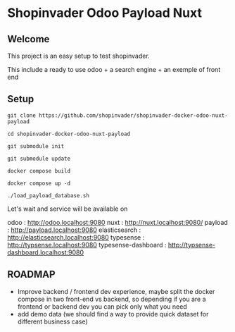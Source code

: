 # Shopinvader Odoo Payload Nuxt


## Welcome

This project is an easy setup to test shopinvader.

This include a ready to use odoo + a search engine + an exemple of front end

## Setup

```
git clone https://github.com/shopinvader/shopinvader-docker-odoo-nuxt-payload

cd shopinvader-docker-odoo-nuxt-payload

git submodule init

git submodule update

docker compose build

docker compose up -d

./load_payload_database.sh
```

Let's wait and service will be available on

odoo : http://odoo.localhost:9080
nuxt : http://nuxt.localhost:9080/
payload : http://payload.localhost:9080
elasticsearch : http://elasticsearch.localhost:9080
typesense : http://typsense.localhost:9080
typesense-dashboard : http://typsense-dashboard.localhost:9080


## ROADMAP

- Improve backend / frontend dev experience, maybe split the docker compose in two front-end vs backend, so depending if you are a frontend or backend dev you can pick only what you need
- add demo data (we should find a way to provide quick dataset for different business case)



